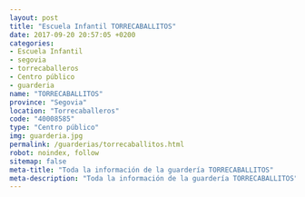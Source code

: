```yaml
---
layout: post
title: "Escuela Infantil TORRECABALLITOS"
date: 2017-09-20 20:57:05 +0200
categories:
- Escuela Infantil
- segovia
- torrecaballeros
- Centro público
- guarderia
name: "TORRECABALLITOS"
province: "Segovia"
location: "Torrecaballeros"
code: "40008585"
type: "Centro público"
img: guarderia.jpg
permalink: /guarderias/torrecaballitos.html
robot: noindex, follow
sitemap: false
meta-title: "Toda la información de la guardería TORRECABALLITOS"
meta-description: "Toda la información de la guardería TORRECABALLITOS"
---
```

